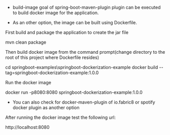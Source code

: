 

* build-image goal of spring-boot-maven-plugin plugin can be executed to build docker image for the application.

* As an other option, the image can be built using Dockerfile.

First build and package the application to create the jar file

mvn clean package

Then build docker image from the command prompt(change directory to the root of 
this project where Dockerfile resides)

cd springboot-examples\springboot-dockerization-example
docker build --tag=springboot-dockerization-example:1.0.0

Run the docker image

docker run -p8080:8080 springboot-dockerization-example:1.0.0

* You can also check for docker-maven-plugin of io.fabric8 or spotify docker plugin
as another option
  

After running the docker image test the following url:

http://localhost:8080